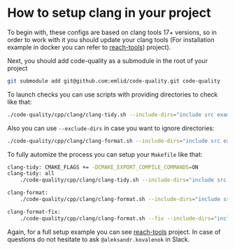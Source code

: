 # How to setup clang in your project
To begin with, these configs are based on clang tools 17+ versions, so in order to work with it you should update your clang tools (For installation example in docker you can refer to [reach-tools](https://github.com/emlid/reach-tools/blob/master/docker/Dockerfile)) project).

Next, you should add code-quality as a submodule in the root of your project
```bash
git submodule add git@github.com:emlid/code-quality.git code-quality
```

To launch checks you can use scripts with providing directories to check like that:
```bash
./code-quality/cpp/clang/clang-tidy.sh --include-dirs="include src examples"
```

Also you can use `--exclude-dirs` in case you want to ignore directories:
```bash
./code-quality/cpp/clang/clang-format.sh --include-dirs="include src examples" --exclude-dirs="include/stash"
```

To fully automize the process you can setup your `Makefile` like that:
```bash
clang-tidy: CMAKE_FLAGS += -DCMAKE_EXPORT_COMPILE_COMMANDS=ON
clang-tidy: all
	./code-quality/cpp/clang/clang-tidy.sh --include-dirs="include src examples"

clang-format:
	./code-quality/cpp/clang/clang-format.sh --include-dirs="include src examples"

clang-format-fix:
	./code-quality/cpp/clang/clang-format.sh --fix --include-dirs="include src examples"
```

Again, for a full setup example you can see [reach-tools](https://github.com/emlid/reach-tools) project. In case of questions do not hesitate to ask `@aleksandr.kovalenok` in Slack.
